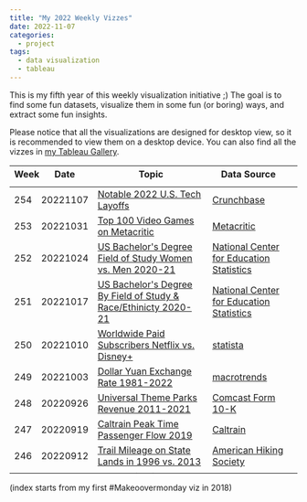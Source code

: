```yaml
---
title: "My 2022 Weekly Vizzes"
date: 2022-11-07
categories:
  - project
tags:
  - data visualization
  - tableau
---
```


This is my fifth year of this weekly visualization initiative ;) The goal is to find some fun datasets, visualize them in some fun (or boring) ways, and extract some fun insights.  

Please notice that all the visualizations are designed for desktop view, so it is recommended to view them on a desktop device. You can also find all the vizzes in [my Tableau Gallery](https://public.tableau.com/profile/yu.dong#!/).  


<table>
<thead style="display:block;width:100%;">
<tr style="display:block;">
<th align="left" width="5%">Week</th>
<th width="15%">Date</th>
<th width="50%">Topic</th>
<th align="left" width="30%">Data Source</th>
</tr>
</thead>
<tbody style="display:block;height:500px;overflow:auto;width:100%;">
<tr>
<td align="left">254</td>
<td>20221107</td>
<td><a href="https://yudong-94.github.io/personal-website/data%20viz/WeeklyViz20221107">Notable 2022 U.S. Tech Layoffs</a></td>
<td align="left"><a href="https://news.crunchbase.com/startups/tech-layoffs-2022/">Crunchbase</a></td>
</tr>
<tr>
<td align="left">253</td>
<td>20221031</td>
<td><a href="https://yudong-94.github.io/personal-website/data%20viz/WeeklyViz20221031">Top 100 Video Games on Metacritic</a></td>
<td align="left"><a href="https://www.metacritic.com/browse/games/score/metascore/all/all/filtered?view=condensed">Metacritic</a></td>
</tr>
<tr>
<td align="left">252</td>
<td>20221024</td>
<td><a href="https://yudong-94.github.io/personal-website/data%20viz/WeeklyViz20221024">US Bachelor's Degree Field of Study Women vs. Men 2020-21</a></td>
<td align="left"><a href="https://nces.ed.gov/ipeds/SummaryTables/report/360?templateId=3601&year=2021&expand_by=1&tt=aggregate&instType=1">National Center for Education Statistics</a></td>
</tr>
<tr>
<td align="left">251</td>
<td>20221017</td>
<td><a href="https://yudong-94.github.io/personal-website/data%20viz/WeeklyViz20221017">US Bachelor's Degree By Field of Study & Race/Ethinicty 2020-21</a></td>
<td align="left"><a href="https://nces.ed.gov/ipeds/SummaryTables/report/360?templateId=3600&year=2021&expand_by=0&tt=aggregate&instType=1">National Center for Education Statistics</a></td>
</tr>
<tr>
<td align="left">250</td>
<td>20221010</td>
<td><a href="https://yudong-94.github.io/personal-website/data%20viz/WeeklyViz20221010">Worldwide Paid Subscribers Netflix vs. Disney+</a></td>
<td align="left"><a href="https://www.statista.com/statistics/250934/quarterly-number-of-netflix-streaming-subscribers-worldwide/">statista</a></td>
</tr>
<tr>
<td align="left">249</td>
<td>20221003</td>
<td><a href="https://yudong-94.github.io/personal-website/data%20viz/WeeklyViz20221003">Dollar Yuan Exchange Rate 1981-2022</a></td>
<td align="left"><a href="https://www.macrotrends.net/2575/us-dollar-yuan-exchange-rate-historical-chart">macrotrends</a></td>
</tr>
<tr>
<td align="left">248</td>
<td>20220926</td>
<td><a href="https://yudong-94.github.io/personal-website/data%20viz/WeeklyViz20220926">Universal Theme Parks Revenue 2011-2021</a></td>
<td align="left"><a href="https://www.cmcsa.com/financials/annual-reports">Comcast Form 10-K</a></td>
</tr>
<tr>
<td align="left">247</td>
<td>20220919</td>
<td><a href="https://yudong-94.github.io/personal-website/data%20viz/WeeklyViz20220919">Caltrain Peak Time Passenger Flow 2019</a></td>
<td align="left"><a href="https://www.caltrain.com/media/1548/download">Caltrain</a></td>
</tr>
<tr>
<td align="left">246</td>
<td>20220912</td>
<td><a href="https://yudong-94.github.io/personal-website/data%20viz/WeeklyViz20220912">Trail Mileage on State Lands in 1996 vs. 2013</a></td>
<td align="left"><a href="https://americanhiking.org/wp-content/uploads/2015/05/AHS_RPT_fnl_LOW.pdf">American Hiking Society</a></td>
</tr>
<tr>
<td align="left">245</td>
<td>20220905</td>
<td><a href="https://yudong-94.github.io/personal-website/data%20viz/WeeklyViz20220905">Shanghai Daily Avg Temperature 2012-2022</a></td>
<td align="left"><a href="https://meteostat.net/en/station/58362?t=2012-09-01/2022-09-01">meteostat.net</a></td>
</tr>
<tr>
<td align="left">244</td>
<td>20220829</td>
<td><a href="https://yudong-94.github.io/personal-website/data%20viz/WeeklyViz20220829">US 10 Largest Arlines On-time Flights Rate</a></td>
<td align="left"><a href="https://www.kaggle.com/datasets/ryanjt/airline-delay-cause">Kaggle</a></td>
</tr>
<tr>
<td align="left">243</td>
<td>20220822</td>
<td><a href="https://yudong-94.github.io/personal-website/data%20viz/WeeklyViz20220822">Zillow Home Values &Observed Rent Index 2014-2022</a></td>
<td align="left"><a href="https://www.zillow.com/research/data/">Zillow</a></td>
</tr>
<tr>
<td align="left">242</td>
<td>20220815</td>
<td><a href="https://yudong-94.github.io/personal-website/data%20viz/WeeklyViz20220815">US National Parks</a></td>
<td align="left"><a href="https://en.wikipedia.org/wiki/List_of_national_parks_of_the_United_States">Wikipedia</a></td>
</tr>
<tr>
<td align="left">241</td>
<td>20220808</td>
<td><a href="https://yudong-94.github.io/personal-website/data%20viz/WeeklyViz20220808">US Federal Funds Effective Rate VS. CPI</a></td>
<td align="left"><a href="https://fred.stlouisfed.org/">FRED</a></td>
</tr>
<tr>
<td align="left">240</td>
<td>20220801</td>
<td><a href="https://yudong-94.github.io/personal-website/data%20viz/WeeklyViz20220801">Stack Overflow Visit/Participation Frequency</a></td>
<td align="left"><a href="https://insights.stackoverflow.com/survey">Stack Overflow</a></td>
</tr>
<tr>
<td align="left">239</td>
<td>20220725</td>
<td><a href="https://yudong-94.github.io/personal-website/data%20viz/WeeklyViz20220725">2022 Monkeypox Outbreak</a></td>
<td align="left"><a href="https://ourworldindata.org/monkeypox">Our World in Data</a></td>
</tr>
<tr>
<td align="left">238</td>
<td>20220718</td>
<td><a href="https://yudong-94.github.io/personal-website/data%20viz/WeeklyViz20220718">Amazon Prime Day Sales</a></td>
<td align="left"><a href="https://www.digitalcommerce360.com/article/amazon-prime-day-sales/">Digital Commerce 360</a></td>
</tr>
<tr>
<td align="left">237</td>
<td>20220711</td>
<td><a href="https://yudong-94.github.io/personal-website/data%20viz/WeeklyViz20220711">U.S. Regular Gasoline Prices Since 2010</a></td>
<td align="left"><a href="https://www.eia.gov/petroleum/gasdiesel/">U.S. Energy Information Administration</a></td>
</tr>
<tr>
<td align="left">236</td>
<td>20220704</td>
<td><a href="https://yudong-94.github.io/personal-website/data%20viz/WeeklyViz20220704">Global Game Console Sales 2004-2021</a></td>
<td align="left"><a href="https://www.vgchartz.com/tools/hw_date.php?reg=Global&ending=Yearly">VGChartz</a></td>
</tr>
<tr>
<td align="left">235</td>
<td>20220627</td>
<td><a href="https://yudong-94.github.io/personal-website/data%20viz/WeeklyViz20220627">Position on Abortion</a></td>
<td align="left"><a href="https://today.yougov.com/topics/politics/articles-reports/2022/06/10/abortion-summary-polling">YouGov</a></td>
</tr>
<tr>
<td align="left">234</td>
<td>20220620</td>
<td><a href="https://yudong-94.github.io/personal-website/data%20viz/WeeklyViz20220620">Bitcoin Price 2016-2022</a></td>
<td align="left"><a href="https://www.kaggle.com/datasets/programmerrdai/bitcoin-not-looking-good">Kaggle</a></td>
</tr>
<tr>
<td align="left">233</td>
<td>20220613</td>
<td><a href="https://yudong-94.github.io/personal-website/data%20viz/WeeklyViz20220613">Inflation Rate 1960-2021</a></td>
<td align="left"><a href="https://data.worldbank.org/indicator/FP.CPI.TOTL.ZG?end=2021&start=1960&view=chart">worldbank</a></td>
</tr>
<tr>
<td align="left">232</td>
<td>20220606</td>
<td><a href="https://yudong-94.github.io/personal-website/data%20viz/WeeklyViz20220606">Startup Layoffs Since COVID-19</a></td>
<td align="left"><a href="https://layoffs.fyi/">layoffs.fyi</a></td>
</tr>
<tr>
<td align="left">231</td>
<td>20220530</td>
<td><a href="https://yudong-94.github.io/personal-website/data%20viz/WeeklyViz20220530">Gun Violence Incidents in the United States</a></td>
<td align="left"><a href="https://www.kaggle.com/datasets/emmanuelfwerr/gun-violence-incidents-in-the-usa">Kaggle</a></td>
</tr>
<tr>
<td align="left">230</td>
<td>20220523</td>
<td><a href="https://yudong-94.github.io/personal-website/data%20viz/WeeklyViz20220523">Anime Scores Distribution by Genres</a></td>
<td align="left"><a href="https://www.kaggle.com/datasets/aliibrahim10/anime-ratings">MyAnimeList</a></td>
</tr>
<tr>
<td align="left">229</td>
<td>20220516</td>
<td><a href="https://yudong-94.github.io/personal-website/data%20viz/WeeklyViz20220516">Anime Scores Distribution by Seasons</a></td>
<td align="left"><a href="https://www.kaggle.com/datasets/aliibrahim10/anime-ratings">MyAnimeList</a></td>
</tr>
<tr>
<td align="left">228</td>
<td>20220509</td>
<td><a href="https://yudong-94.github.io/personal-website/data%20viz/WeeklyViz20220509">% Asian American in Each US Counties</a></td>
<td align="left"><a href="https://data.census.gov/cedsci/table?q=P1%3A%20RACE&g=0100000US%240500000&tid=DECENNIALPL2020.P1&hidePreview=true">US Census</a></td>
</tr>
<tr>
<td align="left">227</td>
<td>20220502</td>
<td><a href="https://yudong-94.github.io/personal-website/data%20viz/WeeklyViz20220502">FAANG Stock Prices (Past 5 Years)</a></td>
<td align="left"><a href="https://finance.yahoo.com/">Yahoo Finance</a></td>
</tr>
<tr>
<td align="left">226</td>
<td>20220425</td>
<td><a href="https://yudong-94.github.io/personal-website/data%20viz/WeeklyViz20220425">US Cities Elevation</a></td>
<td align="left"><a href="https://en.wikipedia.org/wiki/List_of_cities_in_the_United_States_by_elevation">Wikipedia</a></td>
</tr>
<tr>
<td align="left">225</td>
<td>20220418</td>
<td><a href="https://yudong-94.github.io/personal-website/data%20viz/WeeklyViz20220418">TSA Checkpoint Travel Numbers 2019-2022</a></td>
<td align="left"><a href="https://www.tsa.gov/coronavirus/passenger-throughput">TSA</a></td>
</tr>
<tr>
<td align="left">224</td>
<td>20220411</td>
<td><a href="https://yudong-94.github.io/personal-website/data%20viz/WeeklyViz20220411">Bay Area Road Test Pass Rate</a></td>
<td align="left"><a href="https://yogov.org/dmv/california/bay-area-dmv-road-test-pass-rates/">yogov.org</a></td>
</tr>
<tr>
<td align="left">223</td>
<td>20220404</td>
<td><a href="https://yudong-94.github.io/personal-website/data%20viz/WeeklyViz20220404">US Most Popular Dog Breeds</a></td>
<td align="left"><a href="https://www.akc.org/most-popular-breeds/">akc.org</a></td>
</tr>
<tr>
<td align="left">222</td>
<td>20220328</td>
<td><a href="https://yudong-94.github.io/personal-website/data%20viz/WeeklyViz20220328">2021 SF Precipitation</a></td>
<td align="left"><a href="https://www.weather.gov/wrh/Climate?wfo=mtr">weather.gov</a></td>
</tr>
<tr>
<td align="left">221</td>
<td>20220321</td>
<td><a href="https://yudong-94.github.io/personal-website/data%20viz/WeeklyViz20220321">SF Sunrise & Sunset Time With Daylight Saving</a></td>
<td align="left"><a href="https://meteogram.org/sun/united-states/san-francisco/">meteogram.org</a></td>
</tr>
<tr>
<td align="left">220</td>
<td>20220314</td>
<td><a href="https://yudong-94.github.io/personal-website/data%20viz/WeeklyViz20220314">US Median Earnings by Occupation & Sex</a></td>
<td align="left"><a href="https://www.census.gov/data/tables/time-series/demo/income-poverty/historical-income-people.html">US Cencus</a></td>
</tr>
<tr>
<td align="left">219</td>
<td>20220307</td>
<td><a href="https://yudong-94.github.io/personal-website/data%20viz/WeeklyViz20220307">Pokemon Main Series Sales Units</a></td>
<td align="left"><a href="https://vgsales.fandom.com/wiki/Pok%C3%A9mon">Fandom</a></td>
</tr>
<tr>
<td align="left">218</td>
<td>20220228</td>
<td><a href="https://yudong-94.github.io/personal-website/data%20viz/WeeklyViz20220228">Wordle Valid Solutions Letter Frequency</a></td>
<td align="left"><a href="https://www.kaggle.com/bcruise/wordle-letter-frequencies">Kaggle</a></td>
</tr>
<tr>
<td align="left">217</td>
<td>20220221</td>
<td><a href="https://yudong-94.github.io/personal-website/data%20viz/WeeklyViz20220221">US Licensed Drivers 1983 vs. 2017</a></td>
<td align="left"><a href="https://www.greencarcongress.com/2019/02/20190202-sivak.html">Green Car Congress</a></td>
</tr>
<tr>
<td align="left">216</td>
<td>20220214</td>
<td><a href="https://yudong-94.github.io/personal-website/data%20viz/WeeklyViz20220214">Olympic Games Host Cities</a></td>
<td align="left"><a href="https://en.wikipedia.org/wiki/List_of_Olympic_Games_host_cities">Wikipedia</a></td>
</tr>
<tr>
<td align="left">215</td>
<td>20220207</td>
<td><a href="https://yudong-94.github.io/personal-website/data%20viz/WeeklyViz20220207">Hawaii Islands Tourists Visit</a></td>
<td align="left"><a href="https://data.uhero.hawaii.edu/dvw/#/module/char">hawaii.gov</a></td>
</tr>
<tr>
<td align="left">214</td>
<td>20220131</td>
<td><a href="https://yudong-94.github.io/personal-website/data%20viz/WeeklyViz20220131">COVID's Impact on Hawaii Tourism</a></td>
<td align="left"><a href="https://data.uhero.hawaii.edu/dvw/#/module/char">hawaii.gov</a></td>
</tr>
<tr>
<td align="left">213</td>
<td>20220124</td>
<td><a href="https://yudong-94.github.io/personal-website/data%20viz/WeeklyViz20220124">China College Entrance Examination Admission 1977-2020</a></td>
<td align="left"><a href="https://www.kaggle.com/g9g99g9g/china-college-entrance-examination-admission">Kaggle</a></td>
</tr>
<tr>
<td align="left">212</td>
<td>20220117</td>
<td><a href="https://yudong-94.github.io/personal-website/data%20viz/WeeklyViz20220117">Volcanic Eruptions by Death Toll</a></td>
<td align="left"><a href="https://en.wikipedia.org/wiki/List_of_volcanic_eruptions_by_death_toll">Wikipedia</a></td>
</tr>
<tr>
<td align="left">211</td>
<td>20220110</td>
<td><a href="https://yudong-94.github.io/personal-website/data%20viz/WeeklyViz20220110">GitHub Popular Languages 2012-2020</a></td>
<td align="left"><a href="https://www.kaggle.com/isaacwen/github-programming-languages-data?select=prs.csv">Kaggle</a></td>
</tr>
<tr>
<td align="left">210</td>
<td>20220103</td>
<td><a href="https://yudong-94.github.io/personal-website/data%20viz/WeeklyViz20220103">US IPOs 2019-2021</a></td>
<td align="left"><a href="https://stockanalysis.com/ipos/statistics/">Stockanalytics</a></td>
</tr>
</tbody>
</table>

(index starts from my first #Makeoovermonday viz in 2018)
